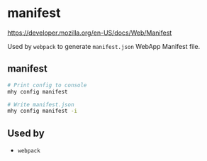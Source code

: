 # manifest

https://developer.mozilla.org/en-US/docs/Web/Manifest

Used by `webpack` to generate `manifest.json` WebApp Manifest file.

## manifest

```bash
# Print config to console
mhy config manifest

# Write manifest.json
mhy config manifest -i
```

## Used by
- `webpack`


